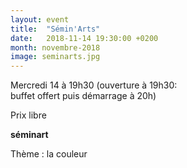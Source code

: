 ```yaml
---
layout: event
title:  "Sémin'Arts"
date:   2018-11-14 19:30:00 +0200
month: novembre-2018
image: seminarts.jpg
---
```



Mercredi 14 à 19h30  (ouverture à 19h30:  
buffet offert puis démarrage à 20h)

Prix libre

**séminart**

Thème : la couleur